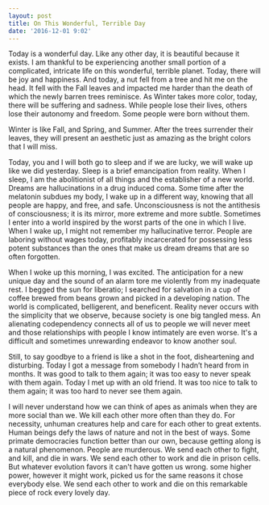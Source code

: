 ```yaml
---
layout: post
title: On This Wonderful, Terrible Day
date: '2016-12-01 9:02'
---
```


  
Today is a wonderful day. Like any other day, it is beautiful because it exists. I am thankful to be experiencing another small portion of a complicated, intricate life on this wonderful, terrible planet. Today, there will be joy and happiness. And today, a nut fell from a tree and hit me on the head. It fell with the Fall leaves and impacted me harder than the death of which the newly barren trees reminisce.  As Winter takes more color, today, there will be suffering and sadness. While people lose their lives, others lose their autonomy and freedom. Some people were born without them.
    
Winter is like Fall, and Spring, and Summer. After the trees surrender their leaves, they will present an aesthetic just as amazing as the bright colors that I will miss. 
    
Today, you and I will both go to sleep and if we are lucky, we will wake up like we did yesterday. Sleep is a brief emancipation from reality. When I sleep, I am the abolitionist of all things and the establisher of a new world. Dreams are hallucinations in a drug induced coma. Some time after the melatonin subdues my body, I wake up in a different way, knowing that all people are happy, and free, and safe. Unconsciousness is not the antithesis of consciousness; it is its mirror, more extreme and more subtle. Sometimes I enter into a world inspired by the worst parts of the one in which I live. When I wake up, I might not remember my hallucinative terror. People are laboring without wages today, profitably incarcerated for possessing less potent substances than the ones that make us dream dreams that are so often forgotten.
    
When I woke up this morning, I was excited. The anticipation for a new unique day and the sound of an alarm tore me violently from my inadequate rest. I begged the sun for liberatio; I searched for salvation in a cup of coffee brewed from beans grown and picked in a developing nation. The world is complicated, belligerent, and beneficent. Reality never occurs with the simplicity that we observe, because society is one big tangled mess. An alienating codependency connects all of us to people we will never meet and those relationships with people I know intimately are even worse. It's a difficult and sometimes unrewarding endeavor to know another soul.
    
Still, to say goodbye to a friend is like a shot in the foot, disheartening and disturbing. Today I got a message from somebody I hadn’t heard from in months. It was good to talk to them again; it was too easy to never speak with them again. Today I met up with an old friend. It was too nice to talk to them again; it was too hard to never see them again.
    
I will never  understand how we can think of apes as  animals when they are more social than we. We kill each other more often than they do. For necessity, unhuman creatures help and care for each other to great extents. Human beings defy the laws of nature and not in the best of ways. Some primate democracies function better than our own, because getting along is a natural phenomenon. People are murderous. We send each other to fight, and kill, and die in wars. We send each other to work and die in prison cells. But whatever evolution favors it can't have gotten us wrong. some higher power, however it might work, picked us for the same reasons it chose everybody else. We send each other to work and die on this remarkable piece of rock every lovely day.





